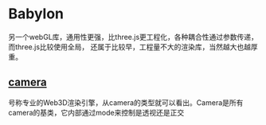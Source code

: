 # Babylon

另一个webGL库，通用性更强，比three.js更工程化，各种耦合性通过参数传递，而three.js比较使用全局，
还属于比较早，工程量不大的渲染库，当然越大也越厚重。


## [camera](https://doc.babylonjs.com/features/cameras)

号称专业的Web3D渲染引擎，从camera的类型就可以看出。Camera是所有camera的基类，它内部通过mode来控制是透视还是正交


